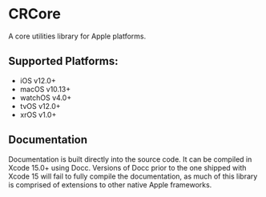 # CRCore
A core utilities library for Apple platforms.

## Supported Platforms:
  * iOS v12.0+
  * macOS v10.13+
  * watchOS v4.0+
  * tvOS v12.0+
  * xrOS v1.0+

## Documentation
Documentation is built directly into the source code. It can be compiled in Xcode 15.0+ using
Docc. Versions of Docc prior to the one shipped with Xcode 15 will fail to fully compile the 
documentation, as much of this library is comprised of extensions to other native Apple frameworks.

